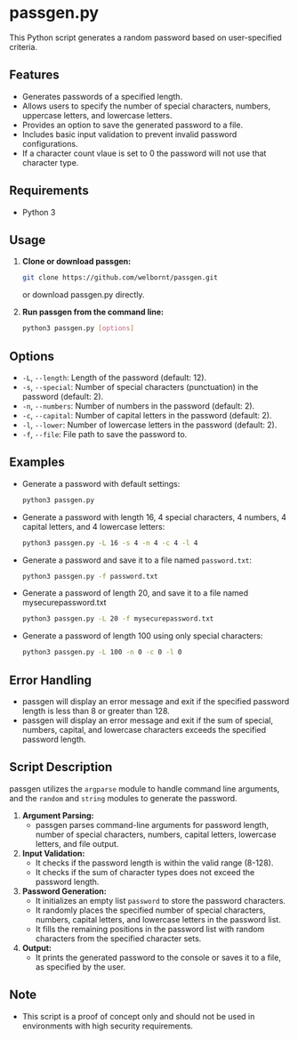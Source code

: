 # passgen.py

This Python script generates a random password based on user-specified criteria.

## Features

- Generates passwords of a specified length.
- Allows users to specify the number of special characters, numbers, uppercase letters, and lowercase letters.
- Provides an option to save the generated password to a file.
- Includes basic input validation to prevent invalid password configurations.
- If a character count vlaue is set to 0 the password will not use that character type.

## Requirements

- Python 3

## Usage

1. **Clone or download passgen:**

    ```bash
    git clone https://github.com/welbornt/passgen.git
    ```

    or download passgen.py directly.

2. **Run passgen from the command line:**

    ```bash
    python3 passgen.py [options]
    ```

## Options

- `-L`, `--length`: Length of the password (default: 12).
- `-s`, `--special`: Number of special characters (punctuation) in the password (default: 2).
- `-n`, `--numbers`: Number of numbers in the password (default: 2).
- `-c`, `--capital`: Number of capital letters in the password (default: 2).
- `-l`, `--lower`: Number of lowercase letters in the password (default: 2).
- `-f`, `--file`: File path to save the password to.

## Examples

- Generate a password with default settings:

    ```bash
    python3 passgen.py
    ```

- Generate a password with length 16, 4 special characters, 4 numbers, 4 capital letters, and 4 lowercase letters:

    ```bash
    python3 passgen.py -L 16 -s 4 -n 4 -c 4 -l 4
    ```

- Generate a password and save it to a file named `password.txt`:

    ```bash
    python3 passgen.py -f password.txt
    ```

- Generate a password of length 20, and save it to a file named mysecurepassword.txt

    ```bash
    python3 passgen.py -L 20 -f mysecurepassword.txt
    ```

- Generate a password of length 100 using only special characters:

    ```bash
    python3 passgen.py -L 100 -n 0 -c 0 -l 0    
    ```

## Error Handling

- passgen will display an error message and exit if the specified password length is less than 8 or greater than 128.
- passgen will display an error message and exit if the sum of special, numbers, capital, and lowercase characters exceeds the specified password length.

## Script Description

passgen utilizes the `argparse` module to handle command line arguments, and the `random` and `string` modules to generate the password.

1. **Argument Parsing:**
    - passgen parses command-line arguments for password length, number of special characters, numbers, capital letters, lowercase letters, and file output.
2. **Input Validation:**
    - It checks if the password length is within the valid range (8-128).
    - It checks if the sum of character types does not exceed the password length.
3. **Password Generation:**
    - It initializes an empty list `password` to store the password characters.
    - It randomly places the specified number of special characters, numbers, capital letters, and lowercase letters in the password list.
    - It fills the remaining positions in the password list with random characters from the specified character sets.
4. **Output:**
    - It prints the generated password to the console or saves it to a file, as specified by the user.

## Note

- This script is a proof of concept only and should not be used in environments with high security requirements.
